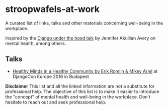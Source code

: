 # stroopwafels-at-work
A curated list of links, talks and other materials concerning well-being in the workplace.

Inspired by the [Django under the hood talk](https://www.djangounderthehood.com/talks/) by Jennifer Akullian Avery on mental health, among others.

## Talks
* [Healthy Minds in a Healthy Community by Erik Romijn & Mikey Ariel](https://opbeat.com/community/posts/healthy-minds-in-a-healthy-community-by-erik-romijn-and-mikey-ariel/) at DjangoCon Europe 2016 in Budapest

**Disclaimer**
This list and all the linked information are not a substitute for professional help. The objective of this list is to make it easier to introduce the "concept" of mental health and well-being in the workplace. Don't hesitate to reach out and seek professional help.
